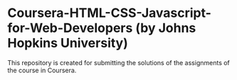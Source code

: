 # Coursera-HTML-CSS-Javascript-for-Web-Developers (by Johns Hopkins University)
This repository is created for submitting the solutions of the assignments of the course in Coursera.

